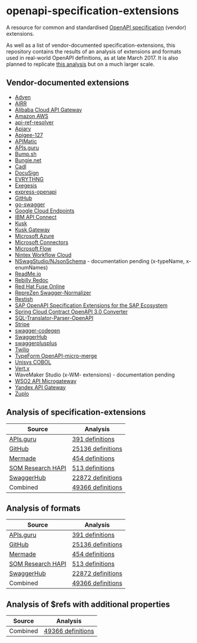 # openapi-specification-extensions
A resource for common and standardised [OpenAPI specification](https://spec.openapis.org/oas/latest.html) (vendor) extensions.

As well as a list of vendor-documented specification-extensions, this repository contains the results of an analysis of extensions and formats used in real-world OpenAPI definitions, as at late March 2017. It is also planned to replicate [this analysis](https://web.archive.org/web/20180404141422/http://www.apiful.io/intro/2016/05/09/analyzing-api-specifications.html) but on a much larger scale.

## Vendor-documented extensions

* [Adyen](https://github.com/Adyen/adyen-openapi#vendor-extensions)
* [AIRR](http://docs.airr-community.org/en/latest/datarep/overview.html#airr-extension-properties)
* [Alibaba Cloud API Gateway](https://www.alibabacloud.com/help/doc-detail/88956.htm)
* [Amazon AWS](http://docs.aws.amazon.com/apigateway/latest/developerguide/api-gateway-swagger-extensions.html)
* [api-ref-resolver](https://github.com/apiture/api-ref-resolver#readme)
* [Apiary](https://help.apiary.io/api_101/swagger-extensions/)
* [Apigee-127](https://github.com/apigee-127/a127-documentation/wiki/Swagger-specification-file#user-content-apigee-127-swagger-specification-reference)
* [APIMatic](https://docs.apimatic.io/advanced/swagger-server-configuration-extensions/)
* [APIs.guru](https://github.com/APIs-guru/openapi-directory/wiki/specification-extensions)
* [Bump.sh](https://help.bump.sh/markdown-support#adding-topics-to-your-documentation)
* [Bungie.net](https://github.com/Bungie-net/api#extension-properties-on-openapi-specs-or-how-to-generate-much-cooler-clients-for-the-bnet-api-if-you-want-to-take-the-time-to-do-so)
* [Cadl](https://microsoft.github.io/cadl/next/standard-library/openapi/reference/js-api#getopenapitypename)
* [DocuSign](https://github.com/docusign/eSign-OpenAPI-Specification/blob/master/DocuSign-Extensions.md)
* [EVRYTHNG](https://developers.evrythng.com/docs/openapi-description#section-extensions)
* [Exegesis](https://github.com/exegesis-js/exegesis/blob/master/docs/OAS3%20Specification%20Extensions.md)
* [express-openapi](https://github.com/kogosoftwarellc/open-api/tree/master/packages/express-openapi#vendor-extensions)
* [GitHub](https://github.com/github/rest-api-description/blob/main/extensions.md)
* [go-swagger](https://goswagger.io/use/models/schemas.html#custom-extensions)
* [Google Cloud Endpoints](https://cloud.google.com/endpoints/docs/openapi/openapi-extensions)
* [IBM API Connect](https://www.ibm.com/support/knowledgecenter/SSMNED_5.0.0/com.ibm.apic.toolkit.doc/rapim_cli_swagger_extensions.html)
* [Kusk](https://kubeshop.github.io/kusk/openapi-extension/)
* [Kusk Gateway](https://kubeshop.github.io/kusk-gateway/extension/)
* [Microsoft Azure](https://github.com/Azure/autorest/tree/master/docs/extensions)
* [Microsoft Connectors](https://docs.microsoft.com/en-us/connectors/custom-connectors/openapi-extensions)
* [Microsoft Flow](https://flow.microsoft.com/en-us/documentation/customapi-how-to-swagger/)
* [Nintex Workflow Cloud](https://help.nintex.com/en-US/xtensions/04_Reference/REF_OpenAPISwipeFile.htm#OpenAPI_Specification_Extensions)
* [NSwagStudio/NJsonSchema](https://github.com/rsuter/NJsonSchema/wiki/Enums) - documentation pending (x-typeName, x-enumNames)
* [ReadMe.io](https://docs.readme.com/docs/openapi-extensions)
* [Rebilly Redoc](https://github.com/Rebilly/ReDoc/blob/master/docs/redoc-vendor-extensions.md)
* [Red Hat Fuse Online](https://access.redhat.com/documentation/en-us/red_hat_fuse/7.5/html/integrating_applications_with_fuse_online/customizing_ug#providing-client-credentials_dev-client-connector)
* [RepreZen Swagger-Normalizer](http://docs.reprezen.com/swagger_normalizer/)
* [Restish](https://rest.sh/#/openapi?id=openapi-extensions)
* [SAP OpenAPI Specification Extensions for the SAP Ecosystem](https://github.com/sap/OpenAPI-Specification)
* [Spring Cloud Contract OpenAPI 3.0 Converter](https://github.com/springframeworkguru/spring-cloud-contract-oa3#defining-contracts-in-openapi)
* [SQL-Translator-Parser-OpenAPI](https://metacpan.org/pod/SQL::Translator::Parser::OpenAPI#OPENAPI-SPEC-EXTENSIONS)
* [Stripe](https://github.com/stripe/openapi#vendor-extensions)
* [swagger-codegen](https://github.com/swagger-api/swagger-codegen/wiki/Vendor-Extensions)
* [SwaggerHub](https://app.swaggerhub.com/help/apis/vendor-extensions)
* [swaggerplusplus](https://github.com/mermade/swaggerplusplus)
* [Twilio](https://github.com/twilio/guardrail/blob/master/modules/microsite/docs/scala/akka-http/guardrail-extensions.md)
* [TypeForm OpenAPI-micro-merge](https://github.com/Typeform/openapi-micro-merge#extensions)
* [Unisys COBOL](https://public.support.unisys.com/ePortalIC-10.0/index.jsp?topic=%2F82073594_clearpath_eportal_developerhelp%2Fhtml%2Fsection-000064331.htm)
* [Vert.x](https://vertx.io/docs/vertx-web-api-service/java/#_using_the_extension_code_x_vertx_event_bus_code)
* WaveMaker Studio (x-WM- extensions) - documentation pending
* [WSO2 API Microgateway](https://docs.wso2.com/display/MG300/Supported+OpenAPI+Extensions)
* [Yandex API Gateway](https://cloud.yandex.com/en/docs/api-gateway/concepts/extensions/)
* [Zuplo](https://zuplo.com/docs/articles/open-api#zuplo-extensions)

## Analysis of specification-extensions

Source|Analysis
|---|---|
[APIs.guru](https://github.com/apis-guru/openapi-directory)|[391 definitions](extensions/apis-guru.tsv)
[GitHub](https://github.com/)|[25136 definitions](extensions/github.tsv)
[Mermade](https://github.com/mermade/openapi-definitions)|[454 definitions](extensions/mermade.tsv)
[SOM Research HAPI](https://github.com/som-research/hapi)|[513 definitions](extensions/hapi.tsv)
[SwaggerHub](http://swaggerhub.com)|[22872 definitions](extensions/swaggerhub.tsv)
Combined|[49366 definitions](extensions/combined.tsv)

## Analysis of formats

Source|Analysis
|---|---|
[APIs.guru](https://github.com/apis-guru/openapi-directory)|[391 definitions](formats/apis-guru.tsv)
[GitHub](https://github.com/)|[25136 definitions](formats/github.tsv)
[Mermade](https://github.com/mermade/openapi-definitions)|[454 definitions](formats/mermade.tsv)
[SOM Research HAPI](https://github.com/som-research/hapi)|[513 definitions](formats/hapi.tsv)
[SwaggerHub](http://swaggerhub.com)|[22872 definitions](formats/swaggerhub.tsv)
Combined|[49366 definitions](formats/combined.tsv)

## Analysis of $refs with additional properties

Source|Analysis
|---|---|
Combined|[49366 definitions](refs/combined.csv)
